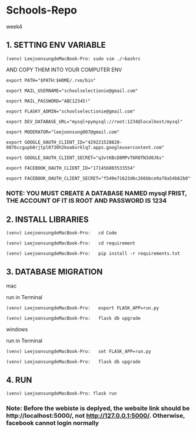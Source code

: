 # Schools-Repo

week4

## 1. SETTING ENV VARIABLE

`(venv) LeejoonsungdeMacBook-Pro: sudo vim ./~bashrc`

AND COPY THEM INTO YOUR COMPUTER ENV

`export PATH="$PATH:$HOME/.rvm/bin"`

`export MAIL_USERNAME="schoolselectionie@gmail.com"`

`export MAIL_PASSWORD="ABC12345!"`

`export FLASKY_ADMIN="schoolselectionie@gmail.com"`

`export DEV_DATABASE_URL="mysql+pymysql://root:1234@localhost/mysql"`

`export MODERATOR="leejoonsung007@gmail.com"`

`export GOOGLE_OAUTH_CLIENT_ID="429221528820-0876ccgupb8rjtpl0730h2koa6vrklq7.apps.googleusercontent.com"`

`export GOOGLE_OAUTH_CLIENT_SECRET="q3vtKBcD8MPvT6R8TN3d0J6s"`

`export FACEBOOK_OAUTH_CLIENT_ID="171456803533554"`

`export FACEBOOK_OAUTH_CLIENT_SECRET="f549e71623d6c266bbce9a78a54b62b0"`

### NOTE: YOU MUST CREATE A DATABASE NAMED mysql FRIST, THE ACCOUNT OF IT IS ROOT AND PASSWORD IS 1234

## 2. INSTALL LIBRARIES

`(venv) LeejoonsungdeMacBook-Pro:   cd Code`

`(venv) LeejoonsungdeMacBook-Pro:   cd requirement`

`(venv) LeejoonsungdeMacBook-Pro:   pip install -r requirements.txt`


## 3. DATABASE MIGRATION

mac

run in Terminal

`(venv) LeejoonsungdeMacBook-Pro:   export FLASK_APP=run.py`

`(venv) LeejoonsungdeMacBook-Pro:   flask db upgrade`



windows

run in Terminal

`(venv) LeejoonsungdeMacBook-Pro:   set FLASK_APP=run.py`

`(venv) LeejoonsungdeMacBook-Pro:   flask db upgrade`

## 4. RUN

`(venv) LeejoonsungdeMacBook-Pro: flask run`

### Note: Before the webiste is deplyed, the website link should be http://localhost:5000/, not http://127.0.0.1:5000/. Otherwise, facebook cannot login normally 

